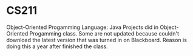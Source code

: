 # CS211
Object-Oriented Progamming
Language: Java
Projects did in Object-Oriented Progamming class. Some are not updated because couldn't download the latest version that was turned in on
Blackboard. Reason is doing this a year after finished the class.
